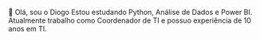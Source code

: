 👋 Olá, sou o Diogo
Estou estudando Python, Análise de Dados e Power BI.
Atualmente trabalho como Coordenador de TI e possuo experiência de 10 anos em TI.
<!---
lopesdd/lopesdd is a ✨ special ✨ repository because its `README.md` (this file) appears on your GitHub profile.
You can click the Preview link to take a look at your changes.
--->

